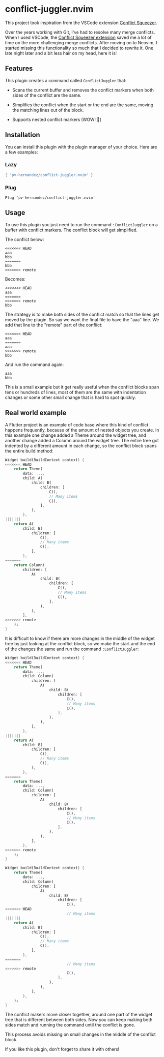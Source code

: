 # conflict-juggler.nvim

This project took inspiration from the VSCode extension [Conflict Squeezer](https://github.com/angelo-mollame/conflict-squeezer).

Over the years working with Git, I've had to resolve many merge conflicts.  When I used VSCode, the [Conflict Squeezer extension](https://marketplace.visualstudio.com/items?itemName=angelomollame.conflict-squeezer) saved me a lot of time on the more challenging merge conflicts.  After moving on to Neovim, I started missing this functionality so much that I decided to rewrite it.  One late night later and a bit less hair on my head, here it is!

## Features

This plugin creates a command called `ConflictJuggler` that:

- Scans the current buffer and removes the conflict markers when both sides of the conflict are the same.

- Simplifies the conflict when the start or the end are the same, moving the matching lines out of the block.

- Supports nested conflict markers (WOW! 🤩)

## Installation

You can install this plugin with the plugin manager of your choice.  Here are a few examples:

### Lazy

```lua
{ 'pv-hernandez/conflict-juggler.nvim' }
```

### Plug

```vim
Plug 'pv-hernandez/conflict-juggler.nvim'
```

## Usage

To use this plugin you just need to run the command `:ConflictJuggler` on a buffer with conflict markers.  The conflict block will get simplified.

The conflict below:

```
<<<<<<< HEAD
aaa
bbb
=======
bbb
>>>>>>> remote
```

Becomes:

```
<<<<<<< HEAD
aaa
=======
>>>>>>> remote
bbb
```

The strategy is to make both sides of the conflict match so that the lines get moved by the plugin.  So say we want the final file to have the "aaa" line.  We add that line to the "remote" part of the conflict:


```
<<<<<<< HEAD
aaa
=======
aaa
>>>>>>> remote
bbb
```

And run the command again:

```
aaa
bbb
```

This is a small example but it get really useful when the conflict blocks span tens or hundreds of lines, most of them are the same with indentation changes or some other small change that is hard to spot quickly.

## Real world example

A Flutter project is an example of code base where this kind of conflict happens frequently, because of the amount of nested objects you create.  In this example one change added a Theme around the widget tree, and another change added a Column around the widget tree.  The entire tree got indented by a different amount in each change, so the conflict block spans the entire build method:

```dart
Widget build(BuildContext context) {
<<<<<<< HEAD
    return Theme(
        data: ...,
        child: A(
            child: B(
                children: [
                    C(),
                    // Many items
                    C(),
                ],
            ),
        ),
|||||||
    return A(
        child: B(
            children: [
                C(),
                // Many items
                C(),
            ],
        ),
=======
    return Column(
        children: [
            A(
                child: B(
                    children: [
                        C(),
                        // Many items
                        C(),
                    ],
                ),
            ),
        ],
>>>>>>> remote
    );
}
```

It is difficult to know if there are more changes in the middle of the widget tree by just looking at the conflict block, so we make the start and the end of the changes the same and run the command `:ConflictJuggler`:

```dart
Widget build(BuildContext context) {
<<<<<<< HEAD
    return Theme(
        data: ...,
        child: Column(
            children: [
                A(
                    child: B(
                        children: [
                            C(),
                            // Many items
                            C(),
                        ],
                    ),
                ),
            ],
        ),
|||||||
    return A(
        child: B(
            children: [
                C(),
                // Many items
                C(),
            ],
        ),
=======
    return Theme(
        data: ...,
        child: Column(
            children: [
                A(
                    child: B(
                        children: [
                            C(),
                            // Many items
                            C(),
                        ],
                    ),
                ),
            ],
        ),
>>>>>>> remote
    );
}
```

```dart
Widget build(BuildContext context) {
    return Theme(
        data: ...,
        child: Column(
            children: [
                A(
                    child: B(
                        children: [
                            C(),
<<<<<<< HEAD
                            // Many items
|||||||
    return A(
        child: B(
            children: [
                C(),
                // Many items
                C(),
            ],
        ),
=======
                            // Many items
>>>>>>> remote
                            C(),
                        ],
                    ),
                ),
            ],
        ),
    );
}
```

The conflict makers move closer together, around one part of the widget tree that is different between both sides.  Now you can keep making both sides match and running the command until the conflict is gone.

This process avoids missing on small changes in the middle of the conflict block.

If you like this plugin, don't forget to share it with others!

